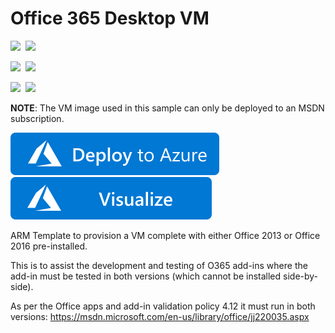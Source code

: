 # Office 365 Desktop VM

<IMG SRC="https://azurequickstartsservice.blob.core.windows.net/badges/windows-vm-O365/PublicLastTestDate.svg" />&nbsp;
<IMG SRC="https://azurequickstartsservice.blob.core.windows.net/badges/windows-vm-O365/PublicDeployment.svg" />&nbsp;

<IMG SRC="https://azurequickstartsservice.blob.core.windows.net/badges/windows-vm-O365/FairfaxLastTestDate.svg" />&nbsp;
<IMG SRC="https://azurequickstartsservice.blob.core.windows.net/badges/windows-vm-O365/FairfaxDeployment.svg" />&nbsp;

<IMG SRC="https://azurequickstartsservice.blob.core.windows.net/badges/windows-vm-O365/BestPracticeResult.svg" />&nbsp;
<IMG SRC="https://azurequickstartsservice.blob.core.windows.net/badges/windows-vm-O365/CredScanResult.svg" />&nbsp;

**NOTE**: The VM image used in this sample can only be deployed to an MSDN subscription.

<a href="https://portal.azure.com/#create/microsoft.template/uri/https%3A%2F%2Fraw.githubusercontent.com%2FAzure%2Fazure-quickstart-templates%2Fmaster%2Fwindows-vm-O365%2Fazuredeploy.json" target="_blank">
    <img src="https://raw.githubusercontent.com/Azure/azure-quickstart-templates/master/1-CONTRIBUTION-GUIDE/images/deploytoazure.svg?sanitize=true"/>
</a>
<a href="http://armviz.io/#/?load=https%3A%2F%2Fraw.githubusercontent.com%2FAzure%2Fazure-quickstart-templates%2Fmaster%2Fwindows-vm-O365%2Fazuredeploy.json" target="_blank">
    <img src="https://raw.githubusercontent.com/Azure/azure-quickstart-templates/master/1-CONTRIBUTION-GUIDE/images/visualizebutton.svg?sanitize=true"/>
</a>

ARM Template to provision a VM complete with either Office 2013 or Office 2016 pre-installed.  

This is to assist the development and testing of O365 add-ins where the add-in must be tested in both versions (which cannot be installed side-by-side).

As per the Office apps and add-in validation policy 4.12 it must run in both versions: https://msdn.microsoft.com/en-us/library/office/jj220035.aspx

